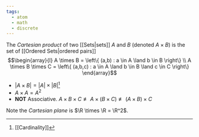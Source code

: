 ```yaml
---
tags:
  - atom
  - math
  - discrete
---
```

The *Cartesian product* of two [[Sets|sets]] $A$ and $B$ (denoted $A \times B$) is the set of [[Ordered Sets|ordered pairs]]
$$\begin{array}{l}
	A \times B = \left\{ (a,b) : a \in A \land b \in B \right\} \\
	A \times B \times C = \left\{ (a,b,c) : a \in A \land b \in B \land c \in C \right\}
\end{array}$$
- $|A \times B| = |A| \times |B|$[^1]
- $A \times A = A^2$
- **NOT** Associative.
	$A \times B \times C \not\equiv A\times(B\times C) \not\equiv (A\times B)\times C$

Note the *Cartesian plane* is $\R \times \R = \R^2$.

[^1]: [[Cardinality]]
